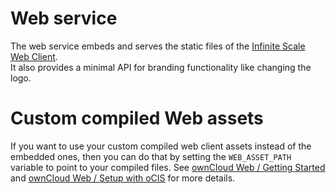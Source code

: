 # Web service

The web service embeds and serves the static files of the [Infinite Scale Web Client](https://github.com/owncloud/web).  
It also provides a minimal API for branding functionality like changing the logo.

# Custom compiled Web assets

If you want to use your custom compiled web client assets instead of the embedded ones, then you can do that by setting the `WEB_ASSET_PATH` variable to point to your compiled files. See [ownCloud Web / Getting Started](https://owncloud.dev/clients/web/getting-started/) and [ownCloud Web / Setup with oCIS](https://owncloud.dev/clients/web/backend-ocis/) for more details.

